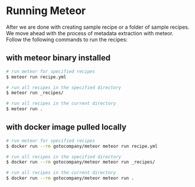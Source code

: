 # Running Meteor

After we are done with creating sample recipe or a folder of sample recipes.
We move ahead with the process of metadata extraction with meteor.
Follow the following commands to run the recipes:

## with meteor binary installed

```bash
# run meteor for specified recipes
$ meteor run recipe.yml

# run all recipes in the specified directory
$ meteor run _recipes/

# run all recipes in the current directory
$ meteor run .
```

## with docker image pulled locally

```bash
# run meteor for specified recipes
$ docker run --rm gotocompany/meteor meteor run recipe.yml

# run all recipes in the specified directory
$ docker run --rm gotocompany/meteor meteor run _recipes/

# run all recipes in the current directory
$ docker run --rm gotocompany/meteor meteor run .
```
